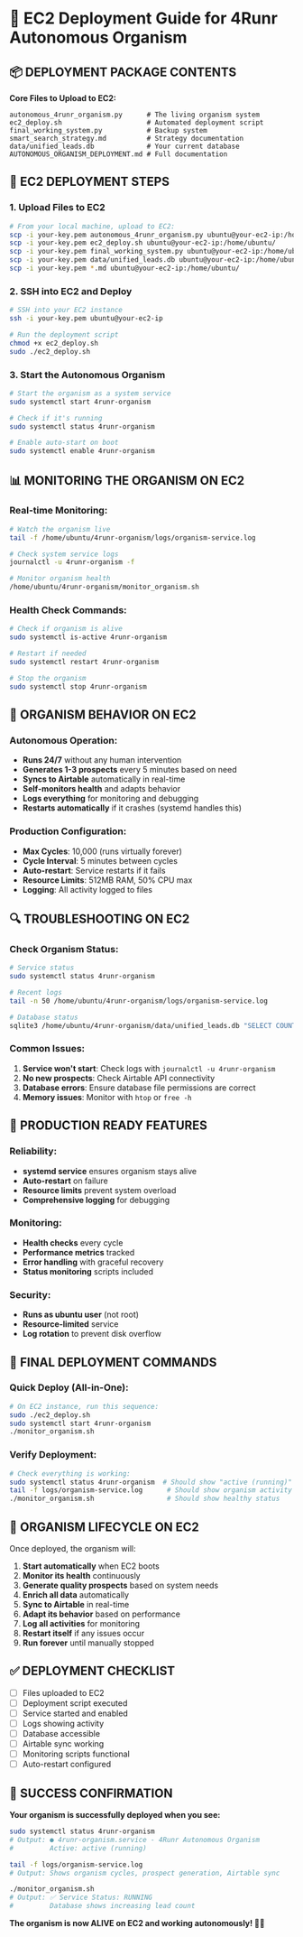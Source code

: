 # 🚀 EC2 Deployment Guide for 4Runr Autonomous Organism

## 📦 DEPLOYMENT PACKAGE CONTENTS

**Core Files to Upload to EC2:**
```
autonomous_4runr_organism.py      # The living organism system
ec2_deploy.sh                     # Automated deployment script
final_working_system.py           # Backup system
smart_search_strategy.md          # Strategy documentation
data/unified_leads.db             # Your current database
AUTONOMOUS_ORGANISM_DEPLOYMENT.md # Full documentation
```

## 🔧 EC2 DEPLOYMENT STEPS

### 1. Upload Files to EC2
```bash
# From your local machine, upload to EC2:
scp -i your-key.pem autonomous_4runr_organism.py ubuntu@your-ec2-ip:/home/ubuntu/
scp -i your-key.pem ec2_deploy.sh ubuntu@your-ec2-ip:/home/ubuntu/
scp -i your-key.pem final_working_system.py ubuntu@your-ec2-ip:/home/ubuntu/
scp -i your-key.pem data/unified_leads.db ubuntu@your-ec2-ip:/home/ubuntu/
scp -i your-key.pem *.md ubuntu@your-ec2-ip:/home/ubuntu/
```

### 2. SSH into EC2 and Deploy
```bash
# SSH into your EC2 instance
ssh -i your-key.pem ubuntu@your-ec2-ip

# Run the deployment script
chmod +x ec2_deploy.sh
sudo ./ec2_deploy.sh
```

### 3. Start the Autonomous Organism
```bash
# Start the organism as a system service
sudo systemctl start 4runr-organism

# Check if it's running
sudo systemctl status 4runr-organism

# Enable auto-start on boot
sudo systemctl enable 4runr-organism
```

## 📊 MONITORING THE ORGANISM ON EC2

### Real-time Monitoring:
```bash
# Watch the organism live
tail -f /home/ubuntu/4runr-organism/logs/organism-service.log

# Check system service logs
journalctl -u 4runr-organism -f

# Monitor organism health
/home/ubuntu/4runr-organism/monitor_organism.sh
```

### Health Check Commands:
```bash
# Check if organism is alive
sudo systemctl is-active 4runr-organism

# Restart if needed
sudo systemctl restart 4runr-organism

# Stop the organism
sudo systemctl stop 4runr-organism
```

## 🧬 ORGANISM BEHAVIOR ON EC2

### Autonomous Operation:
- **Runs 24/7** without any human intervention
- **Generates 1-3 prospects** every 5 minutes based on need
- **Syncs to Airtable** automatically in real-time
- **Self-monitors health** and adapts behavior
- **Logs everything** for monitoring and debugging
- **Restarts automatically** if it crashes (systemd handles this)

### Production Configuration:
- **Max Cycles**: 10,000 (runs virtually forever)
- **Cycle Interval**: 5 minutes between cycles
- **Auto-restart**: Service restarts if it fails
- **Resource Limits**: 512MB RAM, 50% CPU max
- **Logging**: All activity logged to files

## 🔍 TROUBLESHOOTING ON EC2

### Check Organism Status:
```bash
# Service status
sudo systemctl status 4runr-organism

# Recent logs
tail -n 50 /home/ubuntu/4runr-organism/logs/organism-service.log

# Database status
sqlite3 /home/ubuntu/4runr-organism/data/unified_leads.db "SELECT COUNT(*) FROM leads;"
```

### Common Issues:
1. **Service won't start**: Check logs with `journalctl -u 4runr-organism`
2. **No new prospects**: Check Airtable API connectivity
3. **Database errors**: Ensure database file permissions are correct
4. **Memory issues**: Monitor with `htop` or `free -h`

## 🎯 PRODUCTION READY FEATURES

### Reliability:
- **systemd service** ensures organism stays alive
- **Auto-restart** on failure
- **Resource limits** prevent system overload
- **Comprehensive logging** for debugging

### Monitoring:
- **Health checks** every cycle
- **Performance metrics** tracked
- **Error handling** with graceful recovery
- **Status monitoring** scripts included

### Security:
- **Runs as ubuntu user** (not root)
- **Resource-limited** service
- **Log rotation** to prevent disk overflow

## 🚀 FINAL DEPLOYMENT COMMANDS

### Quick Deploy (All-in-One):
```bash
# On EC2 instance, run this sequence:
sudo ./ec2_deploy.sh
sudo systemctl start 4runr-organism
./monitor_organism.sh
```

### Verify Deployment:
```bash
# Check everything is working:
sudo systemctl status 4runr-organism  # Should show "active (running)"
tail -f logs/organism-service.log      # Should show organism activity
./monitor_organism.sh                  # Should show healthy status
```

## 🧬 ORGANISM LIFECYCLE ON EC2

Once deployed, the organism will:

1. **Start automatically** when EC2 boots
2. **Monitor its health** continuously
3. **Generate quality prospects** based on system needs
4. **Enrich all data** automatically
5. **Sync to Airtable** in real-time
6. **Adapt its behavior** based on performance
7. **Log all activities** for monitoring
8. **Restart itself** if any issues occur
9. **Run forever** until manually stopped

## ✅ DEPLOYMENT CHECKLIST

- [ ] Files uploaded to EC2
- [ ] Deployment script executed
- [ ] Service started and enabled
- [ ] Logs showing activity
- [ ] Database accessible
- [ ] Airtable sync working
- [ ] Monitoring scripts functional
- [ ] Auto-restart configured

## 🎉 SUCCESS CONFIRMATION

**Your organism is successfully deployed when you see:**

```bash
sudo systemctl status 4runr-organism
# Output: ● 4runr-organism.service - 4Runr Autonomous Organism
#         Active: active (running)

tail -f logs/organism-service.log
# Output: Shows organism cycles, prospect generation, Airtable sync

./monitor_organism.sh
# Output: ✅ Service Status: RUNNING
#         Database shows increasing lead count
```

**The organism is now ALIVE on EC2 and working autonomously! 🧬✨**
